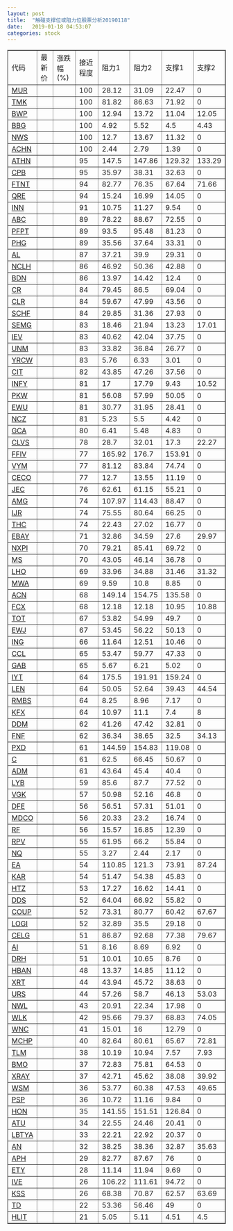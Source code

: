 ```yaml
---
layout: post
title:  "触碰支撑位或阻力位股票分析20190118"
date:   2019-01-18 04:53:07
categories: stock
---
```

<script type="text/javascript">
var stockList = []
stockList.push('gb_mur');
stockList.push('gb_tmk');
stockList.push('gb_bwp');
stockList.push('gb_bbg');
stockList.push('gb_nws');
stockList.push('gb_achn');
stockList.push('gb_athn');
stockList.push('gb_cpb');
stockList.push('gb_ftnt');
stockList.push('gb_qre');
stockList.push('gb_inn');
stockList.push('gb_abc');
stockList.push('gb_pfpt');
stockList.push('gb_phg');
stockList.push('gb_al');
stockList.push('gb_nclh');
stockList.push('gb_bdn');
stockList.push('gb_cr');
stockList.push('gb_clr');
stockList.push('gb_schf');
stockList.push('gb_semg');
stockList.push('gb_iev');
stockList.push('gb_unm');
stockList.push('gb_yrcw');
stockList.push('gb_cit');
stockList.push('gb_infy');
stockList.push('gb_pkw');
stockList.push('gb_ewu');
stockList.push('gb_ncz');
stockList.push('gb_gca');
stockList.push('gb_clvs');
stockList.push('gb_ffiv');
stockList.push('gb_vym');
stockList.push('gb_ceco');
stockList.push('gb_jec');
stockList.push('gb_amg');
stockList.push('gb_ijr');
stockList.push('gb_thc');
stockList.push('gb_ebay');
stockList.push('gb_nxpi');
stockList.push('gb_ms');
stockList.push('gb_lho');
stockList.push('gb_mwa');
stockList.push('gb_acn');
stockList.push('gb_fcx');
stockList.push('gb_tot');
stockList.push('gb_ewj');
stockList.push('gb_ing');
stockList.push('gb_ccl');
stockList.push('gb_gab');
stockList.push('gb_iyt');
stockList.push('gb_len');
stockList.push('gb_rmbs');
stockList.push('gb_kfx');
stockList.push('gb_ddm');
stockList.push('gb_fnf');
stockList.push('gb_pxd');
stockList.push('gb_c');
stockList.push('gb_adm');
stockList.push('gb_lyb');
stockList.push('gb_vgk');
stockList.push('gb_dfe');
stockList.push('gb_mdco');
stockList.push('gb_rf');
stockList.push('gb_rpv');
stockList.push('gb_nq');
stockList.push('gb_ea');
stockList.push('gb_kar');
stockList.push('gb_htz');
stockList.push('gb_dds');
stockList.push('gb_coup');
stockList.push('gb_logi');
stockList.push('gb_celg');
stockList.push('gb_ai');
stockList.push('gb_drh');
stockList.push('gb_hban');
stockList.push('gb_xrt');
stockList.push('gb_urs');
stockList.push('gb_nwl');
stockList.push('gb_wlk');
stockList.push('gb_wnc');
stockList.push('gb_mchp');
stockList.push('gb_tlm');
stockList.push('gb_bmo');
stockList.push('gb_xray');
stockList.push('gb_wsm');
stockList.push('gb_psp');
stockList.push('gb_hon');
stockList.push('gb_atu');
stockList.push('gb_lbtya');
stockList.push('gb_an');
stockList.push('gb_aph');
stockList.push('gb_ety');
stockList.push('gb_ive');
stockList.push('gb_kss');
stockList.push('gb_td');
stockList.push('gb_hlit');
</script>
<table border="1">
 <tr>
 <td>代码</td>
 <td>最新价</td>
 <td>涨跌幅(%)</td>
 <td>接近程度</td>
 <td>阻力1</td>
 <td>阻力2</td>
 <td>支撑1</td>
 <td>支撑2</td>
</tr>
  <tr id="mur" class="red">
  <td><a href="http://stock.finance.sina.com.cn/usstock/quotes/MUR.html" target="_blank">MUR</a></td><td></td><td></td><td>100</td><td>28.12</td><td>31.09</td><td>22.47</td><td>0</td></tr>
  <tr id="tmk" class="red">
  <td><a href="http://stock.finance.sina.com.cn/usstock/quotes/TMK.html" target="_blank">TMK</a></td><td></td><td></td><td>100</td><td>81.82</td><td>86.63</td><td>71.92</td><td>0</td></tr>
  <tr id="bwp" class="green">
  <td><a href="http://stock.finance.sina.com.cn/usstock/quotes/BWP.html" target="_blank">BWP</a></td><td></td><td></td><td>100</td><td>12.94</td><td>13.72</td><td>11.04</td><td>12.05</td></tr>
  <tr id="bbg" class="red">
  <td><a href="http://stock.finance.sina.com.cn/usstock/quotes/BBG.html" target="_blank">BBG</a></td><td></td><td></td><td>100</td><td>4.92</td><td>5.52</td><td>4.5</td><td>4.43</td></tr>
  <tr id="nws" class="red">
  <td><a href="http://stock.finance.sina.com.cn/usstock/quotes/NWS.html" target="_blank">NWS</a></td><td></td><td></td><td>100</td><td>12.7</td><td>13.67</td><td>11.32</td><td>0</td></tr>
  <tr id="achn" class="red">
  <td><a href="http://stock.finance.sina.com.cn/usstock/quotes/ACHN.html" target="_blank">ACHN</a></td><td></td><td></td><td>100</td><td>2.44</td><td>2.79</td><td>1.39</td><td>0</td></tr>
  <tr id="athn" class="green">
  <td><a href="http://stock.finance.sina.com.cn/usstock/quotes/ATHN.html" target="_blank">ATHN</a></td><td></td><td></td><td>95</td><td>147.5</td><td>147.86</td><td>129.32</td><td>133.29</td></tr>
  <tr id="cpb" class="red">
  <td><a href="http://stock.finance.sina.com.cn/usstock/quotes/CPB.html" target="_blank">CPB</a></td><td></td><td></td><td>95</td><td>35.97</td><td>38.31</td><td>32.63</td><td>0</td></tr>
  <tr id="ftnt" class="green">
  <td><a href="http://stock.finance.sina.com.cn/usstock/quotes/FTNT.html" target="_blank">FTNT</a></td><td></td><td></td><td>94</td><td>82.77</td><td>76.35</td><td>67.64</td><td>71.66</td></tr>
  <tr id="qre" class="red">
  <td><a href="http://stock.finance.sina.com.cn/usstock/quotes/QRE.html" target="_blank">QRE</a></td><td></td><td></td><td>94</td><td>15.24</td><td>16.99</td><td>14.05</td><td>0</td></tr>
  <tr id="inn" class="red">
  <td><a href="http://stock.finance.sina.com.cn/usstock/quotes/INN.html" target="_blank">INN</a></td><td></td><td></td><td>91</td><td>10.75</td><td>11.27</td><td>9.54</td><td>0</td></tr>
  <tr id="abc" class="red">
  <td><a href="http://stock.finance.sina.com.cn/usstock/quotes/ABC.html" target="_blank">ABC</a></td><td></td><td></td><td>89</td><td>78.22</td><td>88.67</td><td>72.55</td><td>0</td></tr>
  <tr id="pfpt" class="red">
  <td><a href="http://stock.finance.sina.com.cn/usstock/quotes/PFPT.html" target="_blank">PFPT</a></td><td></td><td></td><td>89</td><td>93.5</td><td>95.48</td><td>81.23</td><td>0</td></tr>
  <tr id="phg" class="red">
  <td><a href="http://stock.finance.sina.com.cn/usstock/quotes/PHG.html" target="_blank">PHG</a></td><td></td><td></td><td>89</td><td>35.56</td><td>37.64</td><td>33.31</td><td>0</td></tr>
  <tr id="al" class="red">
  <td><a href="http://stock.finance.sina.com.cn/usstock/quotes/AL.html" target="_blank">AL</a></td><td></td><td></td><td>87</td><td>37.21</td><td>39.9</td><td>29.31</td><td>0</td></tr>
  <tr id="nclh" class="red">
  <td><a href="http://stock.finance.sina.com.cn/usstock/quotes/NCLH.html" target="_blank">NCLH</a></td><td></td><td></td><td>86</td><td>46.92</td><td>50.36</td><td>42.88</td><td>0</td></tr>
  <tr id="bdn" class="red">
  <td><a href="http://stock.finance.sina.com.cn/usstock/quotes/BDN.html" target="_blank">BDN</a></td><td></td><td></td><td>86</td><td>13.97</td><td>14.42</td><td>12.4</td><td>0</td></tr>
  <tr id="cr" class="red">
  <td><a href="http://stock.finance.sina.com.cn/usstock/quotes/CR.html" target="_blank">CR</a></td><td></td><td></td><td>84</td><td>79.45</td><td>86.5</td><td>69.04</td><td>0</td></tr>
  <tr id="clr" class="red">
  <td><a href="http://stock.finance.sina.com.cn/usstock/quotes/CLR.html" target="_blank">CLR</a></td><td></td><td></td><td>84</td><td>59.67</td><td>47.99</td><td>43.56</td><td>0</td></tr>
  <tr id="schf" class="red">
  <td><a href="http://stock.finance.sina.com.cn/usstock/quotes/SCHF.html" target="_blank">SCHF</a></td><td></td><td></td><td>84</td><td>29.85</td><td>31.36</td><td>27.93</td><td>0</td></tr>
  <tr id="semg" class="green">
  <td><a href="http://stock.finance.sina.com.cn/usstock/quotes/SEMG.html" target="_blank">SEMG</a></td><td></td><td></td><td>83</td><td>18.46</td><td>21.94</td><td>13.23</td><td>17.01</td></tr>
  <tr id="iev" class="green">
  <td><a href="http://stock.finance.sina.com.cn/usstock/quotes/IEV.html" target="_blank">IEV</a></td><td></td><td></td><td>83</td><td>40.62</td><td>42.04</td><td>37.75</td><td>0</td></tr>
  <tr id="unm" class="red">
  <td><a href="http://stock.finance.sina.com.cn/usstock/quotes/UNM.html" target="_blank">UNM</a></td><td></td><td></td><td>83</td><td>33.82</td><td>36.84</td><td>26.77</td><td>0</td></tr>
  <tr id="yrcw" class="red">
  <td><a href="http://stock.finance.sina.com.cn/usstock/quotes/YRCW.html" target="_blank">YRCW</a></td><td></td><td></td><td>83</td><td>5.76</td><td>6.33</td><td>3.01</td><td>0</td></tr>
  <tr id="cit" class="red">
  <td><a href="http://stock.finance.sina.com.cn/usstock/quotes/CIT.html" target="_blank">CIT</a></td><td></td><td></td><td>82</td><td>43.85</td><td>47.26</td><td>37.56</td><td>0</td></tr>
  <tr id="infy" class="green">
  <td><a href="http://stock.finance.sina.com.cn/usstock/quotes/INFY.html" target="_blank">INFY</a></td><td></td><td></td><td>81</td><td>17</td><td>17.79</td><td>9.43</td><td>10.52</td></tr>
  <tr id="pkw" class="red">
  <td><a href="http://stock.finance.sina.com.cn/usstock/quotes/PKW.html" target="_blank">PKW</a></td><td></td><td></td><td>81</td><td>56.08</td><td>57.99</td><td>50.05</td><td>0</td></tr>
  <tr id="ewu" class="red">
  <td><a href="http://stock.finance.sina.com.cn/usstock/quotes/EWU.html" target="_blank">EWU</a></td><td></td><td></td><td>81</td><td>30.77</td><td>31.95</td><td>28.41</td><td>0</td></tr>
  <tr id="ncz" class="red">
  <td><a href="http://stock.finance.sina.com.cn/usstock/quotes/NCZ.html" target="_blank">NCZ</a></td><td></td><td></td><td>81</td><td>5.23</td><td>5.5</td><td>4.42</td><td>0</td></tr>
  <tr id="gca" class="green">
  <td><a href="http://stock.finance.sina.com.cn/usstock/quotes/GCA.html" target="_blank">GCA</a></td><td></td><td></td><td>80</td><td>6.41</td><td>5.48</td><td>4.83</td><td>0</td></tr>
  <tr id="clvs" class="green">
  <td><a href="http://stock.finance.sina.com.cn/usstock/quotes/CLVS.html" target="_blank">CLVS</a></td><td></td><td></td><td>78</td><td>28.7</td><td>32.01</td><td>17.3</td><td>22.27</td></tr>
  <tr id="ffiv" class="green">
  <td><a href="http://stock.finance.sina.com.cn/usstock/quotes/FFIV.html" target="_blank">FFIV</a></td><td></td><td></td><td>77</td><td>165.92</td><td>176.7</td><td>153.91</td><td>0</td></tr>
  <tr id="vym" class="red">
  <td><a href="http://stock.finance.sina.com.cn/usstock/quotes/VYM.html" target="_blank">VYM</a></td><td></td><td></td><td>77</td><td>81.12</td><td>83.84</td><td>74.74</td><td>0</td></tr>
  <tr id="ceco" class="red">
  <td><a href="http://stock.finance.sina.com.cn/usstock/quotes/CECO.html" target="_blank">CECO</a></td><td></td><td></td><td>77</td><td>12.7</td><td>13.55</td><td>11.19</td><td>0</td></tr>
  <tr id="jec" class="red">
  <td><a href="http://stock.finance.sina.com.cn/usstock/quotes/JEC.html" target="_blank">JEC</a></td><td></td><td></td><td>76</td><td>62.61</td><td>61.15</td><td>55.21</td><td>0</td></tr>
  <tr id="amg" class="red">
  <td><a href="http://stock.finance.sina.com.cn/usstock/quotes/AMG.html" target="_blank">AMG</a></td><td></td><td></td><td>74</td><td>107.97</td><td>114.43</td><td>88.47</td><td>0</td></tr>
  <tr id="ijr" class="red">
  <td><a href="http://stock.finance.sina.com.cn/usstock/quotes/IJR.html" target="_blank">IJR</a></td><td></td><td></td><td>74</td><td>75.55</td><td>80.64</td><td>66.25</td><td>0</td></tr>
  <tr id="thc" class="red">
  <td><a href="http://stock.finance.sina.com.cn/usstock/quotes/THC.html" target="_blank">THC</a></td><td></td><td></td><td>74</td><td>22.43</td><td>27.02</td><td>16.77</td><td>0</td></tr>
  <tr id="ebay" class="green">
  <td><a href="http://stock.finance.sina.com.cn/usstock/quotes/EBAY.html" target="_blank">EBAY</a></td><td></td><td></td><td>71</td><td>32.86</td><td>34.59</td><td>27.6</td><td>29.97</td></tr>
  <tr id="nxpi" class="red">
  <td><a href="http://stock.finance.sina.com.cn/usstock/quotes/NXPI.html" target="_blank">NXPI</a></td><td></td><td></td><td>70</td><td>79.21</td><td>85.41</td><td>69.72</td><td>0</td></tr>
  <tr id="ms" class="red">
  <td><a href="http://stock.finance.sina.com.cn/usstock/quotes/MS.html" target="_blank">MS</a></td><td></td><td></td><td>70</td><td>43.05</td><td>46.14</td><td>36.78</td><td>0</td></tr>
  <tr id="lho" class="green">
  <td><a href="http://stock.finance.sina.com.cn/usstock/quotes/LHO.html" target="_blank">LHO</a></td><td></td><td></td><td>69</td><td>33.96</td><td>34.88</td><td>31.46</td><td>31.32</td></tr>
  <tr id="mwa" class="red">
  <td><a href="http://stock.finance.sina.com.cn/usstock/quotes/MWA.html" target="_blank">MWA</a></td><td></td><td></td><td>69</td><td>9.59</td><td>10.8</td><td>8.85</td><td>0</td></tr>
  <tr id="acn" class="red">
  <td><a href="http://stock.finance.sina.com.cn/usstock/quotes/ACN.html" target="_blank">ACN</a></td><td></td><td></td><td>68</td><td>149.14</td><td>154.75</td><td>135.58</td><td>0</td></tr>
  <tr id="fcx" class="red">
  <td><a href="http://stock.finance.sina.com.cn/usstock/quotes/FCX.html" target="_blank">FCX</a></td><td></td><td></td><td>68</td><td>12.18</td><td>12.18</td><td>10.95</td><td>10.88</td></tr>
  <tr id="tot" class="red">
  <td><a href="http://stock.finance.sina.com.cn/usstock/quotes/TOT.html" target="_blank">TOT</a></td><td></td><td></td><td>67</td><td>53.82</td><td>54.99</td><td>49.7</td><td>0</td></tr>
  <tr id="ewj" class="green">
  <td><a href="http://stock.finance.sina.com.cn/usstock/quotes/EWJ.html" target="_blank">EWJ</a></td><td></td><td></td><td>67</td><td>53.45</td><td>56.22</td><td>50.13</td><td>0</td></tr>
  <tr id="ing" class="red">
  <td><a href="http://stock.finance.sina.com.cn/usstock/quotes/ING.html" target="_blank">ING</a></td><td></td><td></td><td>66</td><td>11.64</td><td>12.51</td><td>10.46</td><td>0</td></tr>
  <tr id="ccl" class="green">
  <td><a href="http://stock.finance.sina.com.cn/usstock/quotes/CCL.html" target="_blank">CCL</a></td><td></td><td></td><td>65</td><td>53.47</td><td>59.77</td><td>47.33</td><td>0</td></tr>
  <tr id="gab" class="red">
  <td><a href="http://stock.finance.sina.com.cn/usstock/quotes/GAB.html" target="_blank">GAB</a></td><td></td><td></td><td>65</td><td>5.67</td><td>6.21</td><td>5.02</td><td>0</td></tr>
  <tr id="iyt" class="red">
  <td><a href="http://stock.finance.sina.com.cn/usstock/quotes/IYT.html" target="_blank">IYT</a></td><td></td><td></td><td>64</td><td>175.5</td><td>191.91</td><td>159.24</td><td>0</td></tr>
  <tr id="len" class="green">
  <td><a href="http://stock.finance.sina.com.cn/usstock/quotes/LEN.html" target="_blank">LEN</a></td><td></td><td></td><td>64</td><td>50.05</td><td>52.64</td><td>39.43</td><td>44.54</td></tr>
  <tr id="rmbs" class="red">
  <td><a href="http://stock.finance.sina.com.cn/usstock/quotes/RMBS.html" target="_blank">RMBS</a></td><td></td><td></td><td>64</td><td>8.25</td><td>8.96</td><td>7.17</td><td>0</td></tr>
  <tr id="kfx" class="green">
  <td><a href="http://stock.finance.sina.com.cn/usstock/quotes/KFX.html" target="_blank">KFX</a></td><td></td><td></td><td>64</td><td>10.97</td><td>11.1</td><td>7.4</td><td>8</td></tr>
  <tr id="ddm" class="red">
  <td><a href="http://stock.finance.sina.com.cn/usstock/quotes/DDM.html" target="_blank">DDM</a></td><td></td><td></td><td>62</td><td>41.26</td><td>47.42</td><td>32.81</td><td>0</td></tr>
  <tr id="fnf" class="green">
  <td><a href="http://stock.finance.sina.com.cn/usstock/quotes/FNF.html" target="_blank">FNF</a></td><td></td><td></td><td>62</td><td>36.34</td><td>38.65</td><td>32.5</td><td>34.13</td></tr>
  <tr id="pxd" class="red">
  <td><a href="http://stock.finance.sina.com.cn/usstock/quotes/PXD.html" target="_blank">PXD</a></td><td></td><td></td><td>61</td><td>144.59</td><td>154.83</td><td>119.08</td><td>0</td></tr>
  <tr id="c" class="red">
  <td><a href="http://stock.finance.sina.com.cn/usstock/quotes/C.html" target="_blank">C</a></td><td></td><td></td><td>61</td><td>62.5</td><td>66.45</td><td>50.67</td><td>0</td></tr>
  <tr id="adm" class="red">
  <td><a href="http://stock.finance.sina.com.cn/usstock/quotes/ADM.html" target="_blank">ADM</a></td><td></td><td></td><td>61</td><td>43.64</td><td>45.4</td><td>40.4</td><td>0</td></tr>
  <tr id="lyb" class="green">
  <td><a href="http://stock.finance.sina.com.cn/usstock/quotes/LYB.html" target="_blank">LYB</a></td><td></td><td></td><td>59</td><td>85.6</td><td>87.7</td><td>77.52</td><td>0</td></tr>
  <tr id="vgk" class="red">
  <td><a href="http://stock.finance.sina.com.cn/usstock/quotes/VGK.html" target="_blank">VGK</a></td><td></td><td></td><td>57</td><td>50.98</td><td>52.16</td><td>46.8</td><td>0</td></tr>
  <tr id="dfe" class="green">
  <td><a href="http://stock.finance.sina.com.cn/usstock/quotes/DFE.html" target="_blank">DFE</a></td><td></td><td></td><td>56</td><td>56.51</td><td>57.31</td><td>51.01</td><td>0</td></tr>
  <tr id="mdco" class="red">
  <td><a href="http://stock.finance.sina.com.cn/usstock/quotes/MDCO.html" target="_blank">MDCO</a></td><td></td><td></td><td>56</td><td>20.33</td><td>23.2</td><td>16.74</td><td>0</td></tr>
  <tr id="rf" class="green">
  <td><a href="http://stock.finance.sina.com.cn/usstock/quotes/RF.html" target="_blank">RF</a></td><td></td><td></td><td>56</td><td>15.57</td><td>16.85</td><td>12.39</td><td>0</td></tr>
  <tr id="rpv" class="red">
  <td><a href="http://stock.finance.sina.com.cn/usstock/quotes/RPV.html" target="_blank">RPV</a></td><td></td><td></td><td>55</td><td>61.95</td><td>66.2</td><td>55.84</td><td>0</td></tr>
  <tr id="nq" class="green">
  <td><a href="http://stock.finance.sina.com.cn/usstock/quotes/NQ.html" target="_blank">NQ</a></td><td></td><td></td><td>55</td><td>3.27</td><td>2.44</td><td>2.17</td><td>0</td></tr>
  <tr id="ea" class="green">
  <td><a href="http://stock.finance.sina.com.cn/usstock/quotes/EA.html" target="_blank">EA</a></td><td></td><td></td><td>54</td><td>110.85</td><td>121.3</td><td>73.91</td><td>87.24</td></tr>
  <tr id="kar" class="red">
  <td><a href="http://stock.finance.sina.com.cn/usstock/quotes/KAR.html" target="_blank">KAR</a></td><td></td><td></td><td>54</td><td>51.47</td><td>54.38</td><td>45.83</td><td>0</td></tr>
  <tr id="htz" class="red">
  <td><a href="http://stock.finance.sina.com.cn/usstock/quotes/HTZ.html" target="_blank">HTZ</a></td><td></td><td></td><td>53</td><td>17.27</td><td>16.62</td><td>14.41</td><td>0</td></tr>
  <tr id="dds" class="red">
  <td><a href="http://stock.finance.sina.com.cn/usstock/quotes/DDS.html" target="_blank">DDS</a></td><td></td><td></td><td>52</td><td>64.04</td><td>66.92</td><td>55.82</td><td>0</td></tr>
  <tr id="coup" class="green">
  <td><a href="http://stock.finance.sina.com.cn/usstock/quotes/COUP.html" target="_blank">COUP</a></td><td></td><td></td><td>52</td><td>73.31</td><td>80.77</td><td>60.42</td><td>67.67</td></tr>
  <tr id="logi" class="green">
  <td><a href="http://stock.finance.sina.com.cn/usstock/quotes/LOGI.html" target="_blank">LOGI</a></td><td></td><td></td><td>52</td><td>32.89</td><td>35.5</td><td>29.18</td><td>0</td></tr>
  <tr id="celg" class="red">
  <td><a href="http://stock.finance.sina.com.cn/usstock/quotes/CELG.html" target="_blank">CELG</a></td><td></td><td></td><td>51</td><td>86.87</td><td>92.68</td><td>77.38</td><td>79.67</td></tr>
  <tr id="ai" class="red">
  <td><a href="http://stock.finance.sina.com.cn/usstock/quotes/AI.html" target="_blank">AI</a></td><td></td><td></td><td>51</td><td>8.16</td><td>8.69</td><td>6.92</td><td>0</td></tr>
  <tr id="drh" class="green">
  <td><a href="http://stock.finance.sina.com.cn/usstock/quotes/DRH.html" target="_blank">DRH</a></td><td></td><td></td><td>51</td><td>10.01</td><td>10.65</td><td>8.76</td><td>0</td></tr>
  <tr id="hban" class="red">
  <td><a href="http://stock.finance.sina.com.cn/usstock/quotes/HBAN.html" target="_blank">HBAN</a></td><td></td><td></td><td>48</td><td>13.37</td><td>14.85</td><td>11.12</td><td>0</td></tr>
  <tr id="xrt" class="green">
  <td><a href="http://stock.finance.sina.com.cn/usstock/quotes/XRT.html" target="_blank">XRT</a></td><td></td><td></td><td>44</td><td>43.94</td><td>45.72</td><td>38.63</td><td>0</td></tr>
  <tr id="urs" class="green">
  <td><a href="http://stock.finance.sina.com.cn/usstock/quotes/URS.html" target="_blank">URS</a></td><td></td><td></td><td>44</td><td>57.26</td><td>58.7</td><td>46.13</td><td>53.03</td></tr>
  <tr id="nwl" class="red">
  <td><a href="http://stock.finance.sina.com.cn/usstock/quotes/NWL.html" target="_blank">NWL</a></td><td></td><td></td><td>43</td><td>20.91</td><td>22.34</td><td>17.98</td><td>0</td></tr>
  <tr id="wlk" class="green">
  <td><a href="http://stock.finance.sina.com.cn/usstock/quotes/WLK.html" target="_blank">WLK</a></td><td></td><td></td><td>42</td><td>95.66</td><td>79.37</td><td>68.83</td><td>74.05</td></tr>
  <tr id="wnc" class="green">
  <td><a href="http://stock.finance.sina.com.cn/usstock/quotes/WNC.html" target="_blank">WNC</a></td><td></td><td></td><td>41</td><td>15.01</td><td>16</td><td>12.79</td><td>0</td></tr>
  <tr id="mchp" class="green">
  <td><a href="http://stock.finance.sina.com.cn/usstock/quotes/MCHP.html" target="_blank">MCHP</a></td><td></td><td></td><td>40</td><td>82.64</td><td>80.61</td><td>65.67</td><td>72.81</td></tr>
  <tr id="tlm" class="green">
  <td><a href="http://stock.finance.sina.com.cn/usstock/quotes/TLM.html" target="_blank">TLM</a></td><td></td><td></td><td>38</td><td>10.19</td><td>10.94</td><td>7.57</td><td>7.93</td></tr>
  <tr id="bmo" class="red">
  <td><a href="http://stock.finance.sina.com.cn/usstock/quotes/BMO.html" target="_blank">BMO</a></td><td></td><td></td><td>37</td><td>72.83</td><td>75.81</td><td>64.53</td><td>0</td></tr>
  <tr id="xray" class="green">
  <td><a href="http://stock.finance.sina.com.cn/usstock/quotes/XRAY.html" target="_blank">XRAY</a></td><td></td><td></td><td>37</td><td>42.71</td><td>45.62</td><td>38.08</td><td>39.92</td></tr>
  <tr id="wsm" class="red">
  <td><a href="http://stock.finance.sina.com.cn/usstock/quotes/WSM.html" target="_blank">WSM</a></td><td></td><td></td><td>36</td><td>53.77</td><td>60.38</td><td>47.53</td><td>49.65</td></tr>
  <tr id="psp" class="green">
  <td><a href="http://stock.finance.sina.com.cn/usstock/quotes/PSP.html" target="_blank">PSP</a></td><td></td><td></td><td>36</td><td>10.72</td><td>11.16</td><td>9.84</td><td>0</td></tr>
  <tr id="hon" class="red">
  <td><a href="http://stock.finance.sina.com.cn/usstock/quotes/HON.html" target="_blank">HON</a></td><td></td><td></td><td>35</td><td>141.55</td><td>151.51</td><td>126.84</td><td>0</td></tr>
  <tr id="atu" class="green">
  <td><a href="http://stock.finance.sina.com.cn/usstock/quotes/ATU.html" target="_blank">ATU</a></td><td></td><td></td><td>34</td><td>22.55</td><td>24.46</td><td>20.41</td><td>0</td></tr>
  <tr id="lbtya" class="red">
  <td><a href="http://stock.finance.sina.com.cn/usstock/quotes/LBTYA.html" target="_blank">LBTYA</a></td><td></td><td></td><td>33</td><td>22.21</td><td>22.92</td><td>20.37</td><td>0</td></tr>
  <tr id="an" class="red">
  <td><a href="http://stock.finance.sina.com.cn/usstock/quotes/AN.html" target="_blank">AN</a></td><td></td><td></td><td>32</td><td>38.25</td><td>38.36</td><td>32.87</td><td>35.63</td></tr>
  <tr id="aph" class="red">
  <td><a href="http://stock.finance.sina.com.cn/usstock/quotes/APH.html" target="_blank">APH</a></td><td></td><td></td><td>29</td><td>82.77</td><td>87.67</td><td>76</td><td>0</td></tr>
  <tr id="ety" class="red">
  <td><a href="http://stock.finance.sina.com.cn/usstock/quotes/ETY.html" target="_blank">ETY</a></td><td></td><td></td><td>28</td><td>11.14</td><td>11.94</td><td>9.69</td><td>0</td></tr>
  <tr id="ive" class="green">
  <td><a href="http://stock.finance.sina.com.cn/usstock/quotes/IVE.html" target="_blank">IVE</a></td><td></td><td></td><td>26</td><td>106.22</td><td>111.61</td><td>94.72</td><td>0</td></tr>
  <tr id="kss" class="green">
  <td><a href="http://stock.finance.sina.com.cn/usstock/quotes/KSS.html" target="_blank">KSS</a></td><td></td><td></td><td>26</td><td>68.38</td><td>70.87</td><td>62.57</td><td>63.69</td></tr>
  <tr id="td" class="green">
  <td><a href="http://stock.finance.sina.com.cn/usstock/quotes/TD.html" target="_blank">TD</a></td><td></td><td></td><td>22</td><td>53.36</td><td>56.46</td><td>49</td><td>0</td></tr>
  <tr id="hlit" class="red">
  <td><a href="http://stock.finance.sina.com.cn/usstock/quotes/HLIT.html" target="_blank">HLIT</a></td><td></td><td></td><td>21</td><td>5.05</td><td>5.11</td><td>4.51</td><td>4.5</td></tr>
</table>
